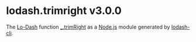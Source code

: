 # lodash.trimright v3.0.0

The [Lo-Dash](https://lodash.com/) function [_.trimRight](http://lodash.com/docs#trimRight) as a [Node.js](http://nodejs.org/) module generated by [lodash-cli](https://www.npmjs.com/package/lodash-cli).
